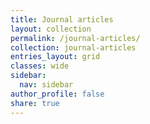 ```yaml
---
title: Journal articles
layout: collection
permalink: /journal-articles/
collection: journal-articles
entries_layout: grid
classes: wide
sidebar:
  nav: sidebar
author_profile: false
share: true
---
```

